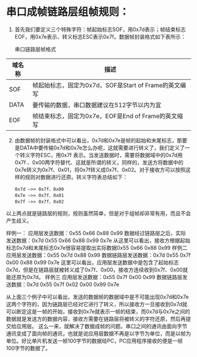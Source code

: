 # 串口成帧链路层组帧规则：

1. 首先我们要定义三个特殊字符：帧起始标志SOF，用0x7d表示；帧结束标志EOF，用0x7e表示、转义标志ESC表示0x7f。数据帧封装格式如下表所示：

   串口链路层帧格式

| 域名称 | 描述                                                  |
| ------ | ----------------------------------------------------- |
| SOF    | 帧起始标志，固定为0x7d，SOF是Start of Frame的英文编写 |
| DATA   | 要传输的数据，串口数据建议在512字节以内为宜           |
| EOF    | 帧结束标志，固定为0x7e，EOF是End of Frame的英文缩写   |

2. 由数据帧的封装格式中可以看出，0x7d和0x7e是帧的起始和末尾标志，那要是DATA中要传输0x7d和0x7e怎么办呢，这就需要进行转义了，我们定义了一个转义字符ESC，用0x7f 表示。当发送数据时，需要将数据域中的0x7d用0x7f 、0x00两字符替代、这就是所谓的转义，同样的，发送方将数据中的0x7e转义为0x7f、0x01，将0x7f转义成0x7f、0x02。对于接收方可以按照这样的规则对数据进行还原。转义字符表总结如下：

   ```
   0x7d –>> 0x7f、0x00
   0x7e –>> 0x7f、0x01
   0x7f –>> 0x7f、0x02
   ```

以上两点就是链路层的规则，规则虽然简单，但是对于组帧却非常有用，而且不会产生歧义。

样例一：
应用层发送数据：0x55 0x66 0x88 0x99
数据经过链路层之后，实际发送数据：0x7d 0x55 0x66 0x88 0x99 0x7e
从这里可以看出，接收方根据起始标志0x7d和末尾标志0x7e很容易提取出实际数据0x55 0x66 0x88 0x99
样例二
应用层发送数据：0x55 0x7d 0x88 0x99
数据链路层发送数据：0x7d 0x55 0x7f 0x00 0x88 0x99 0x7e
这里可以看出，应用层发送数据中是包含了起始标志0x7d，但是在链路层就被转义成了0x7f、0x00，接收方连续收到0x7f、0x00就能还原为0x7d。
样例三
应用层发送数据：0x55 0x7f 0x00 0x99
数据链路层发送数据：0x7d 0x55 0x7f 0x02 0x00 0x99 0x7e

从上面三个例子中可以看出，发送的数据帧的数据域中是不可能出现0x7d和0x7e这两个字符的，因为链路层已经对它进行了转义，所以接收方一旦接收到0x7d就可以断定这是一帧的开始，接收到0x7e就表示一帧的结束，而0x7d与0x7e之间的数据就是发送方的数据内容，接收方需要在链路层将被转义的字符还原，然后再提交给应用层。
这么一来，就解决了数据成帧的问题。串口之间的通讯由面向字节通讯变成了面向帧的通讯，也就是说应用层数据不再是以字节为单位，而是以帧为单位。好比单片机发送一帧100字节的数据给PC，PC应用程序接收的便是一帧100字节的数据了。